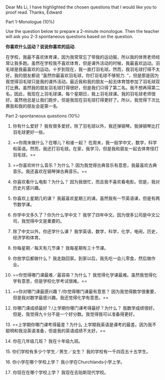 Dear Ms Li,
	I have highlighted the chosen questions that I would like you to proof read.
Thanks, Edward

Part 1-Monologue (10%)

Use the question below to prepare a 2-minute monologue. Then the teacher will ask you 2-3 spontaneous questions based on the question.

**你喜欢什么运动？说说你喜欢的运动.**

在学校，我最不喜欢体育课，因为我常常忘了带我的运动服，所以我的体育老师经常让我多跑。虽然在学校我不喜欢体育，但是课外活动的时候，我最喜欢运动。羽毛球是我最喜欢的运动。十岁到现在，我一直打羽毛球。然而，我羽毛球打得不太好。我的朋友都说 “虽然你最喜欢羽毛球，你打羽毛球不够努力. ”，但是那是因为我觉得羽毛球只是我的课外活动。最近我和我的朋友一起去体育馆参加了羽毛球双打比赛。虽然我的朋友羽毛球打得很好，但是我们只得了第二名。我不想再得第二名，因此，我现在上羽毛球课。每个星期日，我上羽毛球课。我的羽毛球老师很好。虽然他总是让我们跑步，但是我现在羽毛球打得更好了。所以，我觉得下次比赛我和我的朋友会是第一名.

Part 2-spontaneous questions (10%)

1. 你有什么爱好？
	我有很多爱好。除了羽毛球以外，我还弹钢琴。我弹钢琴比打羽毛球更好一些。

2. ==你周末做什么？在哪儿？和谁一起？
	在周末，我一般学中文，数学，科学和英语。然而，我还打羽毛球。在家，我学习，但是我和朋友一起去体育怪打羽毛球。==

3. ==你喜欢听什么音乐？为什么？
	因为我觉得古典音乐有意思，我最喜欢古典音乐。我还喜欢在钢琴弹古典音乐。==

4. 你喜欢看什么电影？为什么？
	因为我很忙，而且我不喜欢看电影。但是，我对历史片感兴趣。

5. 你喜欢上星期几的课？
		我最喜欢星期三的课。虽然我有一节英语课，但是有两节数学课。

6. 你学中文多久了？你为什么学中文？
	我学了四年中文。因为很多公司是中文公司，我觉得中文是重要的。

7. 除了中文以外，你还学什么课？
	我学英语，数学，科学，化学，电闹，历史，经济学和体育。

8. 你每星期／每天有几节课？
	我每星期有三十节课。

9. 你放学后都做什么？
	我走路回家。到家以后，我先吃一会儿零食，然后做作业。

10. ==你觉得哪门课最难／最容易？为什么？
	我觉得化学课最难。虽然我觉得化学有意思，但是学校化学考试很难。==

11. ==你对哪门课最感兴趣？/你觉得哪门课最有意思？
	因为我觉得数学很重要，但是我对数学最感兴趣。我还觉得化学有意思。==

12. 你哪门课成绩最好？/上学期你哪门课考得最好？为什么？
	我数学成绩很好。但是，我觉得九十分不是一个好分数。我觉得我可以准备得更好。

13. ==上学期你哪门课考得最差？为什么
	上学期我英语是课考的最差。因为我不聪明和我没英语准备，但是我的英语成绩不太好。==

14. 你在几年级几班？
	我在十年级九班。

15. 你们学校有多少个学生／男生／女生？
	我的学校有一千四百五十五学生。

16. 你小学在哪个学校上学？
	我小学在Churchlands小学上学。

17. 你现在在哪个学校上学？
	我现在去珀斯现代学校。
